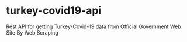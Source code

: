 # turkey-covid19-api
Rest API for getting Turkey-Covid-19 data from Official Government Web Site By Web Scraping
